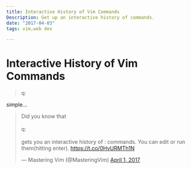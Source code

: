 ```yaml
--- 
title: Interactive History of Vim Commands
Description: Get up an interactive history of commands.
date: "2017-04-03"
tags: vim,web dev

--- 
```


# Interactive History of Vim Commands

> q:

simple...

<blockquote class="twitter-tweet" data-lang="en"><p lang="en" dir="ltr">Did you know that <br><br>q: <br><br>gets you an interactive history of : commands. You can edit or run them(hitting enter). <a href="https://t.co/0HvURMTh1N">https://t.co/0HvURMTh1N</a></p>&mdash; Mastering Vim (@MasteringVim) <a href="https://twitter.com/MasteringVim/status/848251867813564416">April 1, 2017</a></blockquote>
<script async src="//platform.twitter.com/widgets.js" charset="utf-8"></script>

